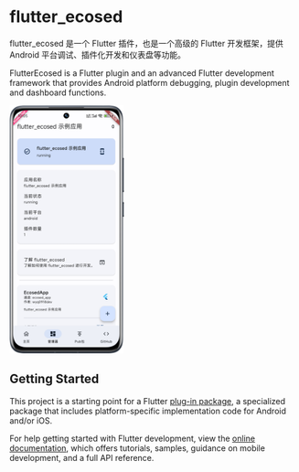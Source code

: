 # flutter_ecosed

flutter_ecosed 是一个 Flutter 插件，也是一个高级的 Flutter 开发框架，提供 Android 平台调试、插件化开发和仪表盘等功能。

FlutterEcosed is a Flutter plugin and an advanced Flutter development framework that provides Android platform debugging, plugin development and dashboard functions.

<p align="left">
<img src="screenshot.png" width="200">
</p>


## Getting Started

This project is a starting point for a Flutter
[plug-in package](https://flutter.dev/developing-packages/),
a specialized package that includes platform-specific implementation code for
Android and/or iOS.

For help getting started with Flutter development, view the
[online documentation](https://flutter.dev/docs), which offers tutorials,
samples, guidance on mobile development, and a full API reference.

